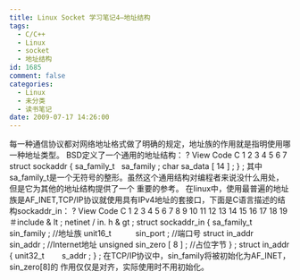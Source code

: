 ```yaml
---
title: Linux Socket 学习笔记4–地址结构
tags:
  - C/C++
  - Linux
  - socket
  - 地址结构
id: 1685
comment: false
categories:
  - Linux
  - 未分类
  - 读书笔记
date: 2009-07-17 14:26:00
---
```


每一种通信协议都对网络地址格式做了明确的规定，地址族的作用就是指明使用哪一种地址类型。
BSD定义了一个通用的地址结构：
?
View Code
C
1
2
3
4
5
6
7
struct
sockaddr
{
sa_family_t   sa_family
;
char
sa_data
[
14
]
;
}
;
其中sa_family_t是一个无符号的整形。虽然这个通用结构对编程者来说没什么用处，但是它为其他的地址结构提供了一个 重要的参考。
在linux中，使用最普遍的地址族是AF_INET,TCP/IP协议就使用具有IPv4地址的套接口，下面是C语言描述的结构sockaddr_in：
?
View Code
C
1
2
3
4
5
6
7
8
9
10
11
12
13
14
15
16
17
18
19
＃include
&
lt
;
netinet
/
in.
h
&
gt
;
struct
sockaddr_in
{
sa_family_t      sin_family
;
//地址族
unit16_t           sin_port
;
//端口号
struct
in_addr   sin_addr
;
//Internet地址
unsigned
sin_zero
[
8
]
;
//占位字节
}
;
struct
in_addr
{
unit32_t        s_addr
;
}
;
在TCP/IP协议中，sin_family将被初始化为AF_INET，sin_zero[8]的 作用仅仅是对齐，实际使用时不用初始化。